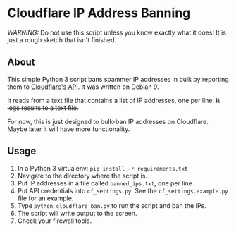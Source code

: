 # Cloudflare IP Address Banning

*WARNING:* Do not use this script unless you know exactly what it does! It is just a rough sketch that isn't finished.

## About

This simple Python 3 script bans spammer IP addresses in bulk by reporting them to [Cloudflare's API](https://www.cloudflare.com/docs/client-api.html). It was written on Debian 9.

It reads from a text file that contains a list of IP addresses, one per line. ~~It logs results to a text file.~~

For now, this is just designed to bulk-ban IP addresses on Cloudflare. Maybe later it will have more functionality.

## Usage

1. In a Python 3 virtualenv: `pip install -r requirements.txt`
1. Navigate to the directory where the script is.
1. Put IP addresses in a file called `banned_ips.txt`, one per line
1. Put API credentials into `cf_settings.py`. See the `cf_settings.example.py` file for an example.
1. Type `python cloudflare_ban.py` to run the script and ban the IPs.
1. The script will write output to the screen.
1. Check your firewall tools.

